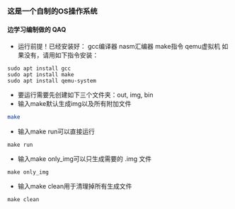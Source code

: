 ### 这是一个自制的OS操作系统
#### 边学习编制做的 QAQ
  * 运行前提！已经安装好： gcc编译器 nasm汇编器 make指令 qemu虚拟机    如果没有，请用如下指令安装：
  ```
  sudo apt install gcc
  sudo apt install make
  sudo apt install qemu-system
  ```
  * 要运行需要先创建如下三个文件夹：out, img, bin
  * 输入make默认生成img以及所有附加文件
  ```bash
  make
  ```
  * 输入make run可以直接运行
  ```
  make run
  ```
  * 输入make only_img可以只生成需要的 .img 文件
  ```
  make only_img
  ```
  * 输入make clean用于清理掉所有生成文件
  ```
  make clean
  ```

